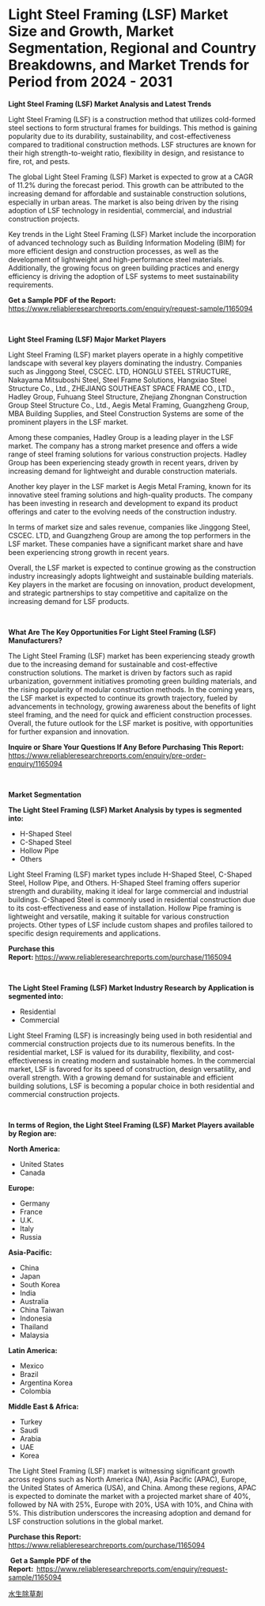 <p><h1>Light Steel Framing (LSF) Market Size and Growth, Market Segmentation, Regional and Country Breakdowns, and Market Trends for Period from 2024 -  2031</h1></p><p><strong>Light Steel Framing (LSF) Market Analysis and Latest Trends</strong></p>
<p><p>Light Steel Framing (LSF) is a construction method that utilizes cold-formed steel sections to form structural frames for buildings. This method is gaining popularity due to its durability, sustainability, and cost-effectiveness compared to traditional construction methods. LSF structures are known for their high strength-to-weight ratio, flexibility in design, and resistance to fire, rot, and pests.</p><p>The global Light Steel Framing (LSF) Market is expected to grow at a CAGR of 11.2% during the forecast period. This growth can be attributed to the increasing demand for affordable and sustainable construction solutions, especially in urban areas. The market is also being driven by the rising adoption of LSF technology in residential, commercial, and industrial construction projects.</p><p>Key trends in the Light Steel Framing (LSF) Market include the incorporation of advanced technology such as Building Information Modeling (BIM) for more efficient design and construction processes, as well as the development of lightweight and high-performance steel materials. Additionally, the growing focus on green building practices and energy efficiency is driving the adoption of LSF systems to meet sustainability requirements.</p></p>
<p><strong>Get a Sample PDF of the Report:&nbsp;</strong> <a href="https://www.reliableresearchreports.com/enquiry/request-sample/1165094">https://www.reliableresearchreports.com/enquiry/request-sample/1165094</a></p>
<p>&nbsp;</p>
<p><strong>Light Steel Framing (LSF) Major Market Players</strong></p>
<p><p>Light Steel Framing (LSF) market players operate in a highly competitive landscape with several key players dominating the industry. Companies such as Jinggong Steel, CSCEC. LTD, HONGLU STEEL STRUCTURE, Nakayama Mitsuboshi Steel, Steel Frame Solutions, Hangxiao Steel Structure Co., Ltd., ZHEJIANG SOUTHEAST SPACE FRAME CO., LTD., Hadley Group, Fuhuang Steel Structure, Zhejiang Zhongnan Construction Group Steel Structure Co., Ltd., Aegis Metal Framing, Guangzheng Group, MBA Building Supplies, and Steel Construction Systems are some of the prominent players in the LSF market.</p><p>Among these companies, Hadley Group is a leading player in the LSF market. The company has a strong market presence and offers a wide range of steel framing solutions for various construction projects. Hadley Group has been experiencing steady growth in recent years, driven by increasing demand for lightweight and durable construction materials.</p><p>Another key player in the LSF market is Aegis Metal Framing, known for its innovative steel framing solutions and high-quality products. The company has been investing in research and development to expand its product offerings and cater to the evolving needs of the construction industry.</p><p>In terms of market size and sales revenue, companies like Jinggong Steel, CSCEC. LTD, and Guangzheng Group are among the top performers in the LSF market. These companies have a significant market share and have been experiencing strong growth in recent years.</p><p>Overall, the LSF market is expected to continue growing as the construction industry increasingly adopts lightweight and sustainable building materials. Key players in the market are focusing on innovation, product development, and strategic partnerships to stay competitive and capitalize on the increasing demand for LSF products.</p></p>
<p>&nbsp;</p>
<p><strong>What Are The Key Opportunities For Light Steel Framing (LSF) Manufacturers?</strong></p>
<p><p>The Light Steel Framing (LSF) market has been experiencing steady growth due to the increasing demand for sustainable and cost-effective construction solutions. The market is driven by factors such as rapid urbanization, government initiatives promoting green building materials, and the rising popularity of modular construction methods. In the coming years, the LSF market is expected to continue its growth trajectory, fueled by advancements in technology, growing awareness about the benefits of light steel framing, and the need for quick and efficient construction processes. Overall, the future outlook for the LSF market is positive, with opportunities for further expansion and innovation.</p></p>
<p><strong>Inquire or Share Your Questions If Any Before Purchasing This Report:</strong> <a href="https://www.reliableresearchreports.com/enquiry/pre-order-enquiry/1165094">https://www.reliableresearchreports.com/enquiry/pre-order-enquiry/1165094</a></p>
<p>&nbsp;</p>
<p><strong>Market Segmentation</strong></p>
<p><strong>The Light Steel Framing (LSF) Market Analysis by types is segmented into:</strong></p>
<p><ul><li>H-Shaped Steel</li><li>C-Shaped Steel</li><li>Hollow Pipe</li><li>Others</li></ul></p>
<p><p>Light Steel Framing (LSF) market types include H-Shaped Steel, C-Shaped Steel, Hollow Pipe, and Others. H-Shaped Steel framing offers superior strength and durability, making it ideal for large commercial and industrial buildings. C-Shaped Steel is commonly used in residential construction due to its cost-effectiveness and ease of installation. Hollow Pipe framing is lightweight and versatile, making it suitable for various construction projects. Other types of LSF include custom shapes and profiles tailored to specific design requirements and applications.</p></p>
<p><strong>Purchase this Report:&nbsp;</strong><a href="https://www.reliableresearchreports.com/purchase/1165094">https://www.reliableresearchreports.com/purchase/1165094</a></p>
<p>&nbsp;</p>
<p><strong>The Light Steel Framing (LSF) Market Industry Research by Application is segmented into:</strong></p>
<p><ul><li>Residential</li><li>Commercial</li></ul></p>
<p><p>Light Steel Framing (LSF) is increasingly being used in both residential and commercial construction projects due to its numerous benefits. In the residential market, LSF is valued for its durability, flexibility, and cost-effectiveness in creating modern and sustainable homes. In the commercial market, LSF is favored for its speed of construction, design versatility, and overall strength. With a growing demand for sustainable and efficient building solutions, LSF is becoming a popular choice in both residential and commercial construction projects.</p></p>
<p>&nbsp;</p>
<p><strong>In terms of Region, the Light Steel Framing (LSF) Market Players available by Region are:</strong></p>
<p>
    <p> <strong> North America: </strong>
        <ul>
            <li>United States</li>
            <li>Canada</li>
        </ul>
        </p> 
    <p> <strong> Europe: </strong>
        <ul>
            <li>Germany</li>
            <li>France</li>
            <li>U.K.</li>
            <li>Italy</li>
            <li>Russia</li>
        </ul>
        </p> 
    <p> <strong> Asia-Pacific: </strong>
        <ul>
            <li>China</li>
            <li>Japan</li>
            <li>South Korea</li>
            <li>India</li>
            <li>Australia</li>
            <li>China Taiwan</li>
            <li>Indonesia</li>
            <li>Thailand</li>
            <li>Malaysia</li>
        </ul>
        </p> 
    <p> <strong> Latin America: </strong>
        <ul>
            <li>Mexico</li>
            <li>Brazil</li>
            <li>Argentina Korea</li>
            <li>Colombia</li>
        </ul>
        </p> 
    <p> <strong> Middle East & Africa: </strong>
        <ul>
            <li>Turkey</li>
            <li>Saudi</li>
            <li>Arabia</li>
            <li>UAE</li>
            <li>Korea</li>
        </ul>
    </p>
    </p>
<p><p>The Light Steel Framing (LSF) market is witnessing significant growth across regions such as North America (NA), Asia Pacific (APAC), Europe, the United States of America (USA), and China. Among these regions, APAC is expected to dominate the market with a projected market share of 40%, followed by NA with 25%, Europe with 20%, USA with 10%, and China with 5%. This distribution underscores the increasing adoption and demand for LSF construction solutions in the global market.</p></p>
<p><strong>Purchase this Report: </strong><a href="https://www.reliableresearchreports.com/purchase/1165094">https://www.reliableresearchreports.com/purchase/1165094</a></p>
<p>&nbsp;<strong>Get a Sample PDF of the Report:&nbsp;&nbsp;</strong><a href="https://www.reliableresearchreports.com/enquiry/request-sample/1165094">https://www.reliableresearchreports.com/enquiry/request-sample/1165094</a></p>
<p><strong></strong></p>
<p><p><a href="https://github.com/oqoeusbvpadwjs08/Market-Research-Report-List-1/blob/main/1743617451.md">水生除草剤</a></p></p>